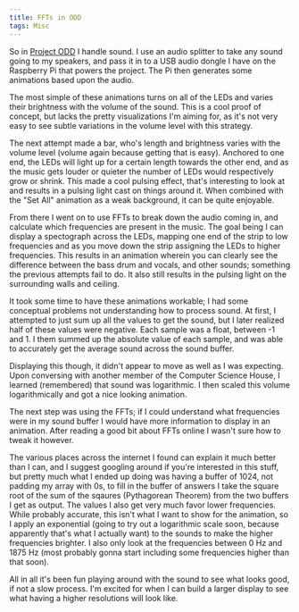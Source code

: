 ```yaml
---
title: FFTs in ODD
tags: Misc
---
```


So in [Project ODD](http://blog.gonyeo.com/category/odd.html) I handle sound. I 
use an audio splitter to take any sound going to my speakers, and pass it in to
a USB audio dongle I have on the Raspberry Pi that powers the project. The Pi
then generates some animations based upon the audio.

The most simple of these animations turns on all of the LEDs and varies their
brightness with the volume of the sound. This is a cool proof of concept, but
lacks the pretty visualizations I'm aiming for, as it's not very easy to see
subtle variations in the volume level with this strategy.

The next attempt made a bar, who's length and brightness varies with the volume
level (volume again because getting that is easy). Anchored to one end, the LEDs
will light up for a certain length towards the other end, and as the music gets
louder or quieter the number of LEDs would respectively grow or shrink. This
made a cool pulsing effect, that's interesting to look at and results in a
pulsing light cast on things around it. When combined with the "Set All"
animation as a weak background, it can be quite enjoyable.

From there I went on to use FFTs to break down the audio coming in, and
calculate which frequencies are present in the music. The goal being I can
display a spectograph across the LEDs, mapping one end of the strip to low
frequencies and as you move down the strip assigning the LEDs to higher
frequencies. This results in an animation wherein you can clearly see the
difference between the bass drum and vocals, and other sounds; something the
previous attempts fail to do. It also still results in the pulsing light on the
surrounding walls and ceiling. 

It took some time to have these animations workable; I had some conceptual
problems not understanding how to process sound. At first, I attempted to just
sum up all the values to get the sound, but I later realized half of these
values were negative. Each sample was a float, between -1 and 1. I them summed
up the absolute value of each sample, and was able to accurately get the average
sound across the sound buffer. 

Displaying this though, it didn't appear to move as well as I was expecting.
Upon conversing with another member of the Computer Science House, I learned
(remembered) that sound was logarithmic. I then scaled this volume
logarithmically and got a nice looking animation.

The next step was using the FFTs; if I could understand what frequencies were in
my sound buffer I would have more information to display in an animation. After
reading a good bit about FFTs online I wasn't sure how to tweak it however.

The various places across the internet I found can explain it much better than I
can, and I suggest googling around if you're interested in this stuff, but
pretty much what I ended up doing was having a buffer of 1024, not padding my
array with 0s, to fill in the buffer of answers I take the square root of the
sum of the sqaures (Pythagorean Theorem) from the two buffers I get as output.
The values I also get very much favor lower frequencies. While probably
accurate, this isn't what I want to show for the animation, so I apply an
exponential (going to try out a logarithmic scale soon, because apparently
that's what I actually want) to the sounds to make the higher frequencies
brighter. I also only look at the frequencies between 0 Hz and 1875 Hz (most
probably gonna start including some frequencies higher than that soon).

All in all it's been fun playing around with the sound to see what looks good,
if not a slow process. I'm excited for when I can build a larger display to see
what having a higher resolutions will look like.
